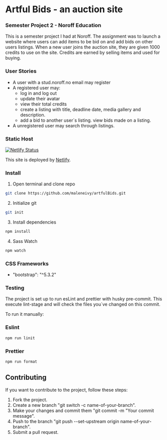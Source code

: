 # Artful Bids - an auction site

### Semester Project 2 - Noroff Education

This is a semester project I had at Noroff. The assignment was to launch a website where users can add items to be bid on and add bids on other users listings.
When a new user joins the auction site, they are given 1000 credits to use on the site. Credits are earned by selling items and used for buying.

### User Stories

- A user with a stud.noroff.no email may register
- A registered user may:
  - log in and log out
  - update their avatar
  - view their total credits
  - create a listing with title, deadline date, media gallery and description.
  - add a bid to another user´s listing.
    view bids made on a listing.
- A unregistered user may search through listings.

### Static Host

[![Netlify Status](https://api.netlify.com/api/v1/badges/1f62a0b0-4890-4f93-9429-056680a6ccae/deploy-status)](https://app.netlify.com/sites/artful-bids-sm2/deploys)

This site is deployed by [Netlify](https://artful-bids-sm2.netlify.).

### Install

1. Open terminal and clone repo

```sh
git clone https://github.com/maleneivy/artfulBids.git
```

2. Initialize git

```sh
git init
```

3. Install dependencies

```sh
npm install
```

4. Sass Watch

```sh
npm watch
```

### CSS Frameworks

- "bootstrap": "^5.3.2"

### Testing

The project is set up to run esLint and prettier with husky pre-commit.
This execute lint-stage and will check the files you´ve changed on this commit.

To run it manually:

### Eslint

```sh
npm run linit
```

### Prettier

```sh
npm run format
```

## Contributing

If you want to contribute to the project, follow these steps:

1. Fork the project.
2. Create a new branch "git switch -c name-of-your-branch".
3. Make your changes and commit them "git commit -m "Your commit message".
4. Push to the branch "git push --set-upstream origin name-of-your-branch".
5. Submit a pull request.
